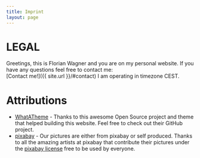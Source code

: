 ```yaml
---
title: Imprint 
layout: page
---
```


# LEGAL
Greetings, this is Florian Wagner and you are on my personal website.
If you have any questions feel free to contact me:   
[Contact me!]({{ site.url }}/#contact) I am operating in timezone CEST.

# Attributions

* [WhatATheme](https://github.com/thedevslot/WhatATheme) - Thanks to this awesome Open Source project and theme that helped building this website. Feel free to check out their GitHub project.
* [pixabay](https://pixabay.com) - Our pictures are either from pixabay or self produced. Thanks to all the amazing artists at pixabay that contribute their pictures under the [pixabay license](https://pixabay.com/service/license/) free to be used by everyone.
